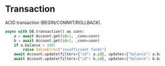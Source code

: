
# Transaction

ACID transaction (BEGIN/COMMIT/ROLLBACK).

```python
async with DB.transaction() as conn:
    a = await Account.get(id=1, _conn=conn)
    b = await Account.get(id=2, _conn=conn)
    if a.balance < 100:
        raise ValueError("insufficient funds")
    await Account.update(filters={"id": a.id}, updates={"balance": a.balance - 100}, _conn=conn)
    await Account.update(filters={"id": b.id}, updates={"balance": b.balance + 100}, _conn=conn)
```
